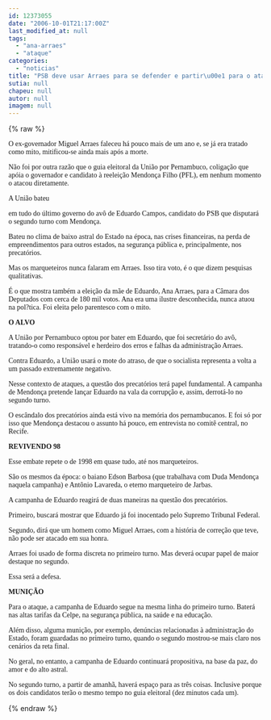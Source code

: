 ```yaml
---
id: 12373055
date: "2006-10-01T21:17:00Z"
last_modified_at: null
tags:
  - "ana-arraes"
  - "ataque"
categories:
  - "noticias"
title: "PSB deve usar Arraes para se defender e partir\u00e1 para o ataque"
sutia: null
chapeu: null
autor: null
imagem: null
---
```

{% raw %}
<p><P><FONT face=Verdana>O ex-governador Miguel Arraes faleceu há pouco mais de um ano e, se já era tratado como mito, mitificou-se ainda mais após a morte.</FONT></P></p>
<p><P><FONT face=Verdana>Não foi por outra razão que o guia eleitoral da União por Pernambuco, coligação que apóia o governador e candidato à reeleição Mendonça Filho (PFL), em nenhum momento o atacou diretamente.</FONT></P></p>
<p><P><FONT face=Verdana>A União bateu</p>
<p> em tudo do último governo do avô de Eduardo Campos, candidato do PSB que disputará o segundo turno com Mendonça. </FONT></P></p>
<p><P><FONT face=Verdana>Bateu no clima de baixo astral do Estado na época, nas crises financeiras, na perda de empreendimentos para outros estados, na segurança pública e, principalmente, nos precatórios.</FONT></P></p>
<p><P><FONT face=Verdana>Mas os marqueteiros nunca falaram em Arraes. Isso tira voto, é o que dizem pesquisas qualitativas. </FONT></P></p>
<p><P><FONT face=Verdana>É o que mostra também a eleição da mãe de Eduardo, Ana Arraes, para a Câmara dos Deputados com cerca de 180 mil votos. Ana era uma ilustre desconhecida, nunca atuou na pol?tica. Foi eleita pelo parentesco com o mito.</FONT></P></p>
<p><P><FONT face=Verdana><STRONG>O ALVO</STRONG></FONT></P></p>
<p><P><FONT face=Verdana>A União por Pernambuco optou por bater em Eduardo, que foi secretário do avô, tratando-o como responsável e herdeiro dos erros e falhas da administração Arraes.</FONT></P></p>
<p><P><FONT face=Verdana>Contra Eduardo, a União usará o mote do atraso, de que o socialista representa a volta a um passado extremamente negativo.</FONT></P></p>
<p><P><FONT face=Verdana>Nesse contexto de ataques, a questão dos precatórios terá papel fundamental. A campanha de Mendonça pretende lançar Eduardo&nbsp;na vala da corrupção e, assim, derrotá-lo no segundo turno.</FONT></P></p>
<p><P><FONT face=Verdana>O escândalo dos precatórios ainda está vivo na memória dos pernambucanos. E foi só por isso que Mendonça destacou o assunto há pouco, em entrevista no comitê central, no Recife.</FONT></P></p>
<p><P><FONT face=Verdana><STRONG>REVIVENDO 98</STRONG></FONT></P></p>
<p><P><FONT face=Verdana>Esse embate repete o de 1998 em quase tudo, até nos marqueteiros. </FONT></P></p>
<p><P><FONT face=Verdana>São os mesmos da época: o baiano Edson Barbosa (que trabalhava com Duda Mendonça naquela campanha) e Antônio Lavareda, o eterno marqueteiro de Jarbas.</FONT></P></p>
<p><P><FONT face=Verdana>A campanha de Eduardo reagirá de duas maneiras na questão dos precatórios.</FONT></P></p>
<p><P><FONT face=Verdana>Primeiro, buscará mostrar que Eduardo já foi inocentado pelo Supremo Tribunal Federal.</FONT></P></p>
<p><P><FONT face=Verdana>Segundo, dirá que um homem como Miguel Arraes, com a história de correção que teve, não pode ser atacado em sua honra.</FONT></P></p>
<p><P><FONT face=Verdana>Arraes foi usado de forma discreta no primeiro turno. Mas deverá ocupar papel de maior destaque no segundo.</FONT></P></p>
<p><P><FONT face=Verdana>Essa será a defesa.</FONT></P></p>
<p><P><FONT face=Verdana><STRONG>MUNIÇÃO</STRONG></FONT></P></p>
<p><P><FONT face=Verdana>Para o ataque, a campanha de Eduardo segue na mesma linha do primeiro turno. Baterá nas altas tarifas da Celpe, na segurança pública, na saúde e na educação.</FONT></P></p>
<p><P><FONT face=Verdana>Além disso, alguma munição, por exemplo, denúncias relacionadas à administração do Estado, foram guardadas no primeiro turno, quando o segundo mostrou-se mais claro nos cenários da reta final.</FONT></P></p>
<p><P><FONT face=Verdana>No geral, no entanto, a campanha de Eduardo continuará propositiva, na base da paz, do amor e do alto astral.</FONT></P></p>
<p><P><FONT face=Verdana>No segundo turno, a partir de amanhã, haverá espaço para as três coisas. Inclusive porque os dois candidatos terão o mesmo tempo no guia eleitoral (dez minutos cada um).</FONT></P> </p>
{% endraw %}